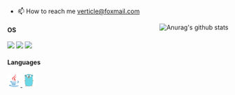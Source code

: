 - 📫 How to reach me [verticle@foxmail.com](mailto:verticle@foxmail.com)

  <img align="right" src="https://github-readme-stats.anuraghazra1.vercel.app/api?username=zf1976&count_private=true&show_icons=true&include_all_commits=true&theme=tokyonight" alt="Anurag's github stats" />

<h4 align="left">OS</h4>

![](https://img.shields.io/badge/OS-Linux-orange?style=flat&logo=Linux&logoColor=ffffff)
![](https://img.shields.io/badge/OS-MacOS-blueviolet?style=flat&logo=Macos&logoColor=ffffff)
![](https://img.shields.io/badge/OS-Windows-0076ab?style=flat&logo=Windows&logoColor=ffffff)

<h4 align="left">Languages</h4>
<p align="left">
<a href="https://adoptopenjdk.net/" target="_blank"><img src="https://raw.githubusercontent.com/devicons/devicon/master/icons/java/java-original.svg" alt="java" width="30" height="30"/> </a> 
<!-- <a href="https://www.rust-lang.org/" target="_blank"> <img src="http://rust-lang.org/logos/rust-logo-32x32.png" alt="rust" width="30" height="30"/> </a>   -->
<a href="https://golang.org" target="_blank"> <img src="https://raw.githubusercontent.com/devicons/devicon/master/icons/go/go-original.svg" alt="go" width="30" height="30"/> </a> 
<!-- </p>

<h4 align="left">Frameworks and Tools</h4>
<p align="left">
<a href="https://www.docker.com/" target="_blank"> <img src="https://raw.githubusercontent.com/devicons/devicon/master/icons/docker/docker-original-wordmark.svg" alt="docker" width="30" height="30"/></a> <a href="https://spring.io/" target="_blank"> <img src="https://raw.githubusercontent.com/devicons/devicon/master/icons/spring/spring-original.svg" alt="spring" width="30" height="30"/> </a><a href="https://vertx.io/" target="_blank"> <img src="https://vertx.io/favicons/favicon.ico" alt="vert.x" width="30" height="30"/> </a> <a href="https://redis.io" target="_blank"> <img src="https://raw.githubusercontent.com/devicons/devicon/master/icons/redis/redis-original-wordmark.svg" alt="redis" width="30" height="30"/> </a> <a href="https://www.jetbrains.com/"
target="_blank"> <img src="https://www.jetbrains.com/company/brand/img/logo1.svg" style="background:write" alt="jetbrains" width="30" height="30"/> </a>

</p> -->
